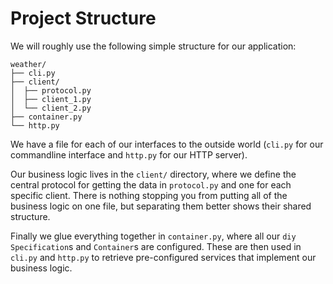 # Project Structure

We will roughly use the following simple structure for our application:

```
weather/
├── cli.py
├── client/
│  ├── protocol.py
│  ├── client_1.py
│  └── client_2.py
├── container.py
└── http.py
```

We have a file for each of our interfaces to the outside world (`cli.py` for our commandline interface and `http.py` for our HTTP server).

Our business logic lives in the `client/` directory, where we define the central protocol for getting the data in `protocol.py` and one for each specific client.
There is nothing stopping you from putting all of the business logic on one file, but separating them better shows their shared structure.

Finally we glue everything together in `container.py`, where all our `diy` `Specification`s and `Container`s are configured.
These are then used in `cli.py` and `http.py` to retrieve pre-configured services that implement our business logic.